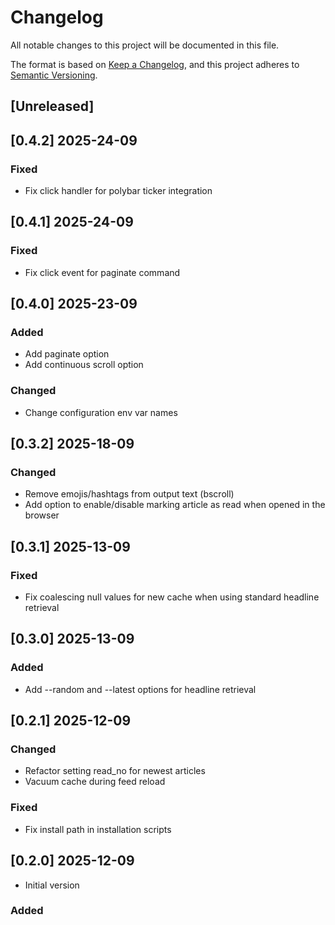 # Changelog

All notable changes to this project will be documented in this file.

The format is based on [Keep a Changelog](https://keepachangelog.com/en/1.1.0/),
and this project adheres to [Semantic Versioning](https://semver.org/spec/v2.0.0.html).

## [Unreleased]
## [0.4.2] 2025-24-09
### Fixed
- Fix click handler for polybar ticker integration
## [0.4.1] 2025-24-09
### Fixed
- Fix click event for paginate command
## [0.4.0] 2025-23-09
### Added
- Add paginate option
- Add continuous scroll option
### Changed
- Change configuration env var names
## [0.3.2] 2025-18-09
### Changed
- Remove emojis/hashtags from output text (bscroll)
- Add option to enable/disable marking article as read when opened in the browser
 
## [0.3.1] 2025-13-09
### Fixed
- Fix coalescing null values for new cache when using standard headline retrieval
 
## [0.3.0] 2025-13-09
### Added
- Add --random and --latest options for headline retrieval

## [0.2.1] 2025-12-09
### Changed
- Refactor setting read_no for newest articles
- Vacuum cache during feed reload
### Fixed
- Fix install path in installation scripts
 
## [0.2.0] 2025-12-09
- Initial version
### Added
